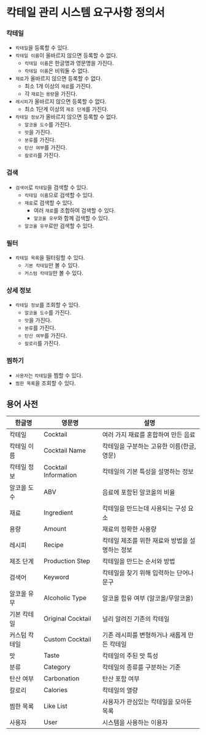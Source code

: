 # 칵테일 관리 시스템 요구사항 정의서

### 칵테일
- `칵테일`을 등록할 수 있다.
- `칵테일 이름`이 올바르지 않으면 등록할 수 없다.
    - `칵테일 이름`은 한글명과 영문명을 가진다.
    - `칵테일 이름`은 비워둘 수 없다.
- `재료`가 올바르지 않으면 등록할 수 없다.
    - 최소 1개 이상의 `재료`를 가진다.
    - 각 `재료`는 `용량`을 가진다.
- `레시피`가 올바르지 않으면 등록할 수 없다.
    - 최소 1단계 이상의 `제조 단계`를 가진다.
- `칵테일 정보`가 올바르지 않으면 등록할 수 없다.
    - `알코올 도수`를 가진다.
    - `맛`을 가진다.
    - `분류`를 가진다.
    - `탄산 여부`를 가진다.
    - `칼로리`를 가진다.

### 검색
- `검색어`로 `칵테일`을 검색할 수 있다.
    - `칵테일 이름`으로 검색할 수 있다.
    - `재료`로 검색할 수 있다.
        - 여러 `재료`를 조합하여 검색할 수 있다.
        - `알코올 유무`와 함께 검색할 수 있다.
    - `알코올 유무`로만 검색할 수 있다.

### 필터
- `칵테일 목록`을 필터링할 수 있다.
    - `기본 칵테일`만 볼 수 있다.
    - `커스텀 칵테일`만 볼 수 있다.

### 상세 정보
- `칵테일 정보`를 조회할 수 있다.
    - `알코올 도수`를 가진다.
    - `맛`을 가진다.
    - `분류`를 가진다.
    - `탄산 여부`를 가진다.
    - `칼로리`를 가진다.

### 찜하기
- `사용자`는 `칵테일`을 찜할 수 있다.
- `찜한 목록`을 조회할 수 있다.

## 용어 사전

| 한글명 | 영문명 | 설명 |
|-------|--------|------|
| 칵테일 | Cocktail | 여러 가지 재료를 혼합하여 만든 음료 |
| 칵테일 이름 | Cocktail Name | 칵테일을 구분하는 고유한 이름(한글, 영문) |
| 칵테일 정보 | Cocktail Information | 칵테일의 기본 특성을 설명하는 정보 |
| 알코올 도수 | ABV | 음료에 포함된 알코올의 비율 |
| 재료 | Ingredient | 칵테일을 만드는데 사용되는 구성 요소 |
| 용량 | Amount | 재료의 정확한 사용량 |
| 레시피 | Recipe | 칵테일 제조를 위한 재료와 방법을 설명하는 정보 |
| 제조 단계 | Production Step | 칵테일을 만드는 순서와 방법 |
| 검색어 | Keyword | 칵테일을 찾기 위해 입력하는 단어나 문구 |
| 알코올 유무 | Alcoholic Type | 알코올 함유 여부 (알코올/무알코올) |
| 기본 칵테일 | Original Cocktail | 널리 알려진 기존의 칵테일 |
| 커스텀 칵테일 | Custom Cocktail | 기존 레시피를 변형하거나 새롭게 만든 칵테일 |
| 맛 | Taste | 칵테일의 주된 맛 특성 |
| 분류 | Category | 칵테일의 종류를 구분하는 기준 |
| 탄산 여부 | Carbonation | 탄산 포함 여부 |
| 칼로리 | Calories | 칵테일의 열량 |
| 찜한 목록 | Like List | 사용자가 관심있는 칵테일을 모아둔 목록 |
| 사용자 | User | 시스템을 사용하는 이용자 |
